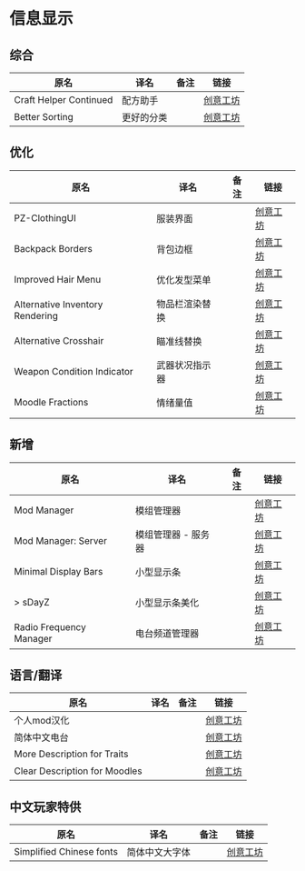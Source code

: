 # 信息显示

## 综合

| 原名                   | 译名       | 备注 | 链接                                                                          |
| ---------------------- | ---------- | ---- | ----------------------------------------------------------------------------- |
| Craft Helper Continued | 配方助手   |      | [创意工坊](https://steamcommunity.com/sharedfiles/filedetails/?id=2787291513) |
| Better Sorting         | 更好的分类 |      | [创意工坊](https://steamcommunity.com/sharedfiles/filedetails/?id=2313387159) |

## 优化

| 原名                            | 译名           | 备注 | 链接                                                                          |
| ------------------------------- | -------------- | ---- | ----------------------------------------------------------------------------- |
| PZ-ClothingUI                   | 服装界面       |      | [创意工坊](https://steamcommunity.com/sharedfiles/filedetails/?id=2695471997) |
| Backpack Borders                | 背包边框       |      | [创意工坊](https://steamcommunity.com/sharedfiles/filedetails/?id=2808679062) |
| Improved Hair Menu              | 优化发型菜单   |      | [创意工坊](https://steamcommunity.com/sharedfiles/filedetails/?id=2732662310) |
| Alternative Inventory Rendering | 物品栏渲染替换 |      | [创意工坊](https://steamcommunity.com/sharedfiles/filedetails/?id=2809595776) |
| Alternative Crosshair           | 瞄准线替换     |      | [创意工坊](https://steamcommunity.com/sharedfiles/filedetails/?id=2814165668) |
| Weapon Condition Indicator      | 武器状况指示器 |      | [创意工坊](https://steamcommunity.com/sharedfiles/filedetails/?id=2619072426) |
| Moodle Fractions                | 情绪量值       |      | [创意工坊](https://steamcommunity.com/sharedfiles/filedetails/?id=2818432712) |

## 新增

| 原名                    | 译名                | 备注 | 链接                                                                          |
| ----------------------- | ------------------- | ---- | ----------------------------------------------------------------------------- |
| Mod Manager             | 模组管理器          |      | [创意工坊](https://steamcommunity.com/sharedfiles/filedetails/?id=2694448564) |
| Mod Manager: Server     | 模组管理器 - 服务器 |      | [创意工坊](https://steamcommunity.com/sharedfiles/filedetails/?id=2725216703) |
| Minimal Display Bars    | 小型显示条          |      | [创意工坊](https://steamcommunity.com/sharedfiles/filedetails/?id=2004998206) |
| > sDayZ                 | 小型显示条美化      |      | [创意工坊](https://steamcommunity.com/sharedfiles/filedetails/?id=2799152712) |
| Radio Frequency Manager | 电台频道管理器      |      | [创意工坊](https://steamcommunity.com/sharedfiles/filedetails/?id=2735294987) |

## 语言/翻译

| 原名                          | 译名 | 备注 | 链接                                                                          |
| ----------------------------- | ---- | ---- | ----------------------------------------------------------------------------- |
| 个人mod汉化                   |      |      | [创意工坊](https://steamcommunity.com/sharedfiles/filedetails/?id=2216172287) |
| 简体中文电台                  |      |      | [创意工坊](https://steamcommunity.com/sharedfiles/filedetails/?id=2234859503) |
| More Description for Traits   |      |      | [创意工坊](https://steamcommunity.com/sharedfiles/filedetails/?id=2685168362) |
| Clear Description for Moodles |      |      | [创意工坊](https://steamcommunity.com/sharedfiles/filedetails/?id=2763647806) |

## 中文玩家特供

| 原名                     | 译名           | 备注 | 链接                                                                          |
| ------------------------ | -------------- | ---- | ----------------------------------------------------------------------------- |
| Simplified Chinese fonts | 简体中文大字体 |      | [创意工坊](https://steamcommunity.com/sharedfiles/filedetails/?id=2322470605) |
